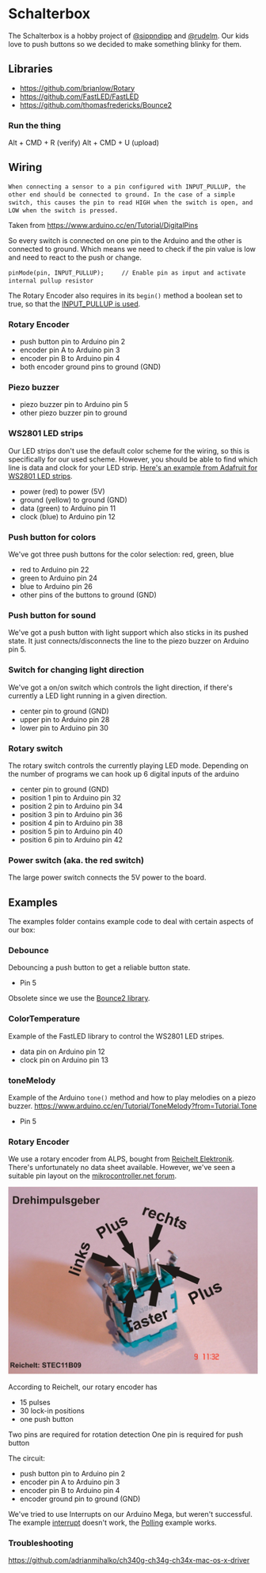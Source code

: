 # Schalterbox
The Schalterbox is a hobby project of [@sippndipp](https://twitter.com/sippndipp) and [@rudelm](https://twitter.com/rudelm). Our kids love to push buttons so we decided to make something blinky for them.

## Libraries
* https://github.com/brianlow/Rotary
* https://github.com/FastLED/FastLED
* https://github.com/thomasfredericks/Bounce2

### Run the thing

Alt + CMD + R (verify)
Alt + CMD + U (upload)

## Wiring
```
When connecting a sensor to a pin configured with INPUT_PULLUP, the other end should be connected to ground. In the case of a simple switch, this causes the pin to read HIGH when the switch is open, and LOW when the switch is pressed.
```
Taken from https://www.arduino.cc/en/Tutorial/DigitalPins

So every switch is connected on one pin to the Arduino and the other is connected to ground. Which means we need to check if the pin value is low and need to react to the push or change.

```
pinMode(pin, INPUT_PULLUP);     // Enable pin as input and activate internal pullup resistor
```

The Rotary Encoder also requires in its `begin()` method a boolean set to true, so that the [INPUT_PULLUP is used](https://github.com/brianlow/Rotary/blob/master/Rotary.cpp#L81).

### Rotary Encoder
* push button pin to Arduino pin 2
* encoder pin A to Arduino pin 3
* encoder pin B to Arduino pin 4
* both encoder ground pins to ground (GND)

### Piezo buzzer
* piezo buzzer pin to Arduino pin 5
* other piezo buzzer pin to ground

### WS2801 LED strips
Our LED strips don't use the default color scheme for the wiring, so this is specifically for our used scheme. However, you should be able to find which line is data and clock for your LED strip. [Here's an example from Adafruit for WS2801 LED strips](https://learn.adafruit.com/12mm-led-pixels/wiring).

* power (red) to power (5V)
* ground (yellow) to ground (GND)
* data (green) to Arduino pin 11
* clock (blue) to Arduino pin 12

### Push button for colors
We've got three push buttons for the color selection: red, green, blue
* red to Arduino pin 22
* green to Arduino pin 24
* blue to Arduino pin 26
* other pins of the buttons to ground (GND)

### Push button for sound
We've got a push button with light support which also sticks in its pushed state. It just connects/disconnects the line to the piezo buzzer on Arduino pin 5.

### Switch for changing light direction
We've got a on/on switch which controls the light direction, if there's currently a LED light running in a given direction.
* center pin to ground (GND)
* upper pin to Arduino pin 28
* lower pin to Arduino pin 30


### Rotary switch
The rotary switch controls the currently playing LED mode. Depending on the number of programs we can hook up 6 digital inputs of the arduino
* center pin to ground (GND)
* position 1 pin to Arduino pin 32
* position 2 pin to Arduino pin 34
* position 3 pin to Arduino pin 36
* position 4 pin to Arduino pin 38
* position 5 pin to Arduino pin 40
* position 6 pin to Arduino pin 42

### Power switch (aka. the red switch)
The large power switch connects the 5V power to the board.

## Examples
The examples folder contains example code to deal with certain aspects of our box:

### Debounce
Debouncing a push button to get a reliable button state.

* Pin 5

Obsolete since we use the [Bounce2 library](https://github.com/thomasfredericks/Bounce2).

### ColorTemperature
Example of the FastLED library to control the WS2801 LED stripes.

* data pin on Arduino pin 12
* clock pin on Arduino pin 13

### toneMelody
Example of the Arduino `tone()` method and how to play melodies on a piezo buzzer. https://www.arduino.cc/en/Tutorial/ToneMelody?from=Tutorial.Tone

* Pin 5

### Rotary Encoder
We use a rotary encoder from ALPS, bought from [Reichelt Elektronik](https://www.reichelt.de/drehimpulsegeber-15-impulse-30-rastungen-horizontal-stec11b01-p73911.html?). There's unfortunately no data sheet available. However, we've seen a suitable pin layout on the [mikrocontroller.net forum](https://www.mikrocontroller.net/topic/180758).

![Rotary Encoder pin layout](./datasheets/Drehimpulsgeber.jpg "Rotary Encoder pin layout")

According to Reichelt, our rotary encoder has
* 15 pulses
* 30 lock-in positions
* one push button

Two pins are required for rotation detection
One pin is required for push button

The circuit:
* push button pin to Arduino pin 2
* encoder pin A to Arduino pin 3
* encoder pin B to Arduino pin 4
* encoder ground pin to ground (GND)

We've tried to use Interrupts on our Arduino Mega, but weren't successful. The example [interrupt](examples/RotaryEncoder/interrupt/interrupt.ino) doesn't work, the [Polling](examples/RotaryEncoder/Polling/Polling.ino) example works.

### Troubleshooting

https://github.com/adrianmihalko/ch340g-ch34g-ch34x-mac-os-x-driver

